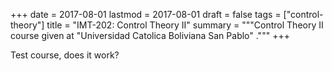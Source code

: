 +++
date = 2017-08-01
lastmod = 2017-08-01
draft = false
tags = ["control-theory"]
title = "IMT-202: Control Theory II"
summary = """Control Theory II course given at \"Universidad Catolica Boliviana San Pablo\" ."""
+++

Test course, does it work?